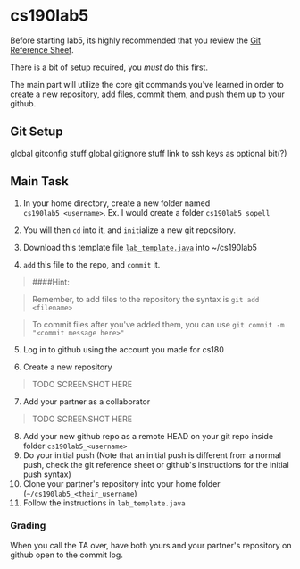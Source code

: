 cs190lab5
=========
Before starting lab5, its highly recommended that you review the [Git Reference Sheet](./git_reference.md).

There is a bit of setup required, you _must_ do this first.

The main part will utilize the core git commands you've learned in order to create a new repository, add files, commit them, and push them up to your github.

## Git Setup
global gitconfig stuff
global gitignore stuff
link to ssh keys as optional bit(?)


## Main Task

1. In your home directory, create a new folder named `cs190lab5_<username>`.  Ex. I would create a folder `cs190lab5_sopell`  

2. You will then `cd` into it, and `init`ialize a new git repository.

3. Download this template file [`lab_template.java`](./lab_template.java) into ~/cs190lab5

4. `add` this file to the repo, and `commit` it.

> ####Hint: 

> Remember, to add files to the repository the syntax is `git add <filename>`

> To commit files after you've added them, you can use `git commit -m "<commit message here>"`


5. Log in to github using the account you made for cs180

6. Create a new repository

> TODO SCREENSHOT HERE

7. Add your partner as a collaborator

> TODO SCREENSHOT HERE

8. Add your new github repo as a remote HEAD on your git repo inside folder `cs190lab5_<username>`
9. Do your initial push (Note that an initial push is different from a normal push, check the git reference sheet or github's instructions for the initial push syntax)
9. Clone your partner's repository into your home folder (`~/cs190lab5_<their_username`)
10. Follow the instructions in `lab_template.java`



### Grading
When you call the TA over, have both yours and your partner's repository on github open to the commit log.
